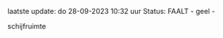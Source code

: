 laatste update: 
do 28-09-2023 10:32   uur 
Status: FAALT - geel - 
<div class="service Y">schijfruimte</div>